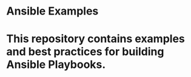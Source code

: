 # Ansible Examples
# This repository contains examples and best practices for building Ansible Playbooks.


